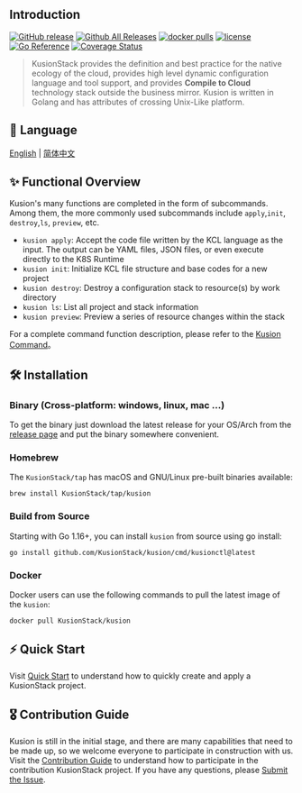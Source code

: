 ## Introduction

[![GitHub release](https://img.shields.io/github/release/KusionStack/kusion.svg)](https://github.com/KusionStack/kusion/releases)
[![Github All Releases](https://img.shields.io/github/downloads/KusionStack/kusion/total.svg)](https://github.com/KusionStack/kusion/releases)
[![docker pulls](https://img.shields.io/docker/pulls/KusionStack/kusion)](https://hub.docker.com/r/KusionStack/kusion)
[![license](https://img.shields.io/github/license/KusionStack/kusion.svg)](https://github.com/KusionStack/kusion/blob/main/LICENSE)
[![Go Reference](https://pkg.go.dev/badge/github.com/KusionStack/kusion.svg)](https://pkg.go.dev/github.com/KusionStack/kusion)
[![Coverage Status](https://coveralls.io/repos/github/KusionStack/kusion/badge.svg)](https://coveralls.io/github/KusionStack/kusion)

> KusionStack provides the definition and best practice for the native ecology of the cloud, provides high level dynamic configuration language and tool support, and provides **Compile to Cloud** technology stack outside the business mirror. Kusion is written in Golang and has attributes of crossing Unix-Like platform.

## 📜 Language

[English](https://github.com/KusionStack/kusion/blob/main/README.md) | [简体中文](https://github.com/KusionStack/kusion/blob/main/README-zh.md)

## ✨ Functional Overview
Kusion's many functions are completed in the form of subcommands. Among them, the more commonly used subcommands include `apply`,`init`, `destroy`,`ls`, `preview`, etc.

- `kusion apply`: Accept the code file written by the KCL language as the input. The output can be YAML files, JSON files, or even execute directly to the K8S Runtime
- `kusion init`: Initialize KCL file structure and base codes for a new project
- `kusion destroy`: Destroy a configuration stack to resource(s) by work directory
- `kusion ls`: List all project and stack information
- `kusion preview`: Preview a series of resource changes within the stack

For a complete command function description, please refer to the [Kusion Command](docs/cmd/en/kusion.md)。

## 🛠️ Installation

### Binary (Cross-platform: windows, linux, mac ...)

To get the binary just download the latest release for your OS/Arch from the [release page](https://github.com/KusionStack/kusion/releases) and put the binary somewhere convenient.

### Homebrew

The `KusionStack/tap` has macOS and GNU/Linux pre-built binaries available:

```
brew install KusionStack/tap/kusion
```

### Build from Source

Starting with Go 1.16+, you can install `kusion` from source using go install:

```
go install github.com/KusionStack/kusion/cmd/kusionctl@latest
```

### Docker

Docker users can use the following commands to pull the latest image of the `kusion`:

```
docker pull KusionStack/kusion
```

## ⚡ Quick Start

Visit [Quick Start](docs/getting-started.md) to understand how to quickly create and apply a KusionStack project.

## 🎖︎ Contribution Guide

Kusion is still in the initial stage, and there are many capabilities that need to be made up, so we welcome everyone to participate in construction with us. Visit the [Contribution Guide](docs/contributing.md) to understand how to participate in the contribution KusionStack project. If you have any questions, please [Submit the Issue](https://github.com/KusionStack/kusion/issues).
